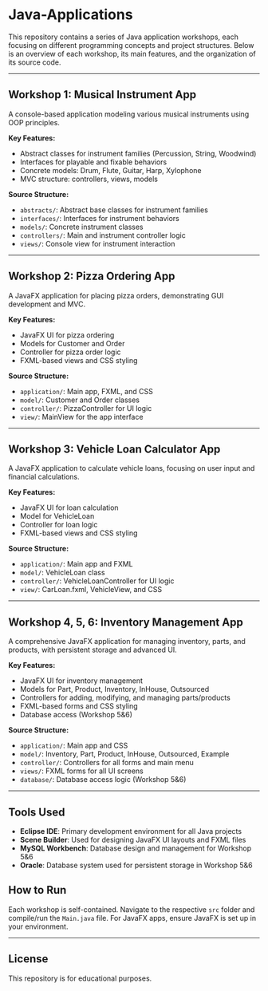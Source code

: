 # Java-Applications

This repository contains a series of Java application workshops, each focusing on different programming concepts and project structures. Below is an overview of each workshop, its main features, and the organization of its source code.

---

## Workshop 1: Musical Instrument App
A console-based application modeling various musical instruments using OOP principles.

**Key Features:**
- Abstract classes for instrument families (Percussion, String, Woodwind)
- Interfaces for playable and fixable behaviors
- Concrete models: Drum, Flute, Guitar, Harp, Xylophone
- MVC structure: controllers, views, models

**Source Structure:**
- `abstracts/`: Abstract base classes for instrument families
- `interfaces/`: Interfaces for instrument behaviors
- `models/`: Concrete instrument classes
- `controllers/`: Main and instrument controller logic
- `views/`: Console view for instrument interaction

---

## Workshop 2: Pizza Ordering App
A JavaFX application for placing pizza orders, demonstrating GUI development and MVC.

**Key Features:**
- JavaFX UI for pizza ordering
- Models for Customer and Order
- Controller for pizza order logic
- FXML-based views and CSS styling

**Source Structure:**
- `application/`: Main app, FXML, and CSS
- `model/`: Customer and Order classes
- `controller/`: PizzaController for UI logic
- `view/`: MainView for the app interface

---

## Workshop 3: Vehicle Loan Calculator App
A JavaFX application to calculate vehicle loans, focusing on user input and financial calculations.

**Key Features:**
- JavaFX UI for loan calculation
- Model for VehicleLoan
- Controller for loan logic
- FXML-based views and CSS styling

**Source Structure:**
- `application/`: Main app and FXML
- `model/`: VehicleLoan class
- `controller/`: VehicleLoanController for UI logic
- `view/`: CarLoan.fxml, VehicleView, and CSS

---

## Workshop 4, 5, 6: Inventory Management App
A comprehensive JavaFX application for managing inventory, parts, and products, with persistent storage and advanced UI.

**Key Features:**
- JavaFX UI for inventory management
- Models for Part, Product, Inventory, InHouse, Outsourced
- Controllers for adding, modifying, and managing parts/products
- FXML-based forms and CSS styling
- Database access (Workshop 5&6)

**Source Structure:**
- `application/`: Main app and CSS
- `model/`: Inventory, Part, Product, InHouse, Outsourced, Example
- `controller/`: Controllers for all forms and main menu
- `views/`: FXML forms for all UI screens
- `database/`: Database access logic (Workshop 5&6)

---

## Tools Used
- **Eclipse IDE**: Primary development environment for all Java projects
- **Scene Builder**: Used for designing JavaFX UI layouts and FXML files
- **MySQL Workbench**: Database design and management for Workshop 5&6
- **Oracle**: Database system used for persistent storage in Workshop 5&6

## How to Run
Each workshop is self-contained. Navigate to the respective `src` folder and compile/run the `Main.java` file. For JavaFX apps, ensure JavaFX is set up in your environment.

---

## License
This repository is for educational purposes.
